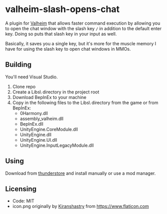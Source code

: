 # valheim-slash-opens-chat

A plugin for [Valheim](https://www.valheimgame.com/) that allows faster command execution by allowing you to open the chat window with the slash key `/` in addition to the default enter key. Doing so puts that slash key in your input as well.

Basically, it saves you a single key, but it's more for the muscle memory I have for using the slash key to open chat windows in MMOs.

## Building

You'll need Visual Studio.

1. Clone repo
1. Create a Libs\\ directory in the project root
1. Download BepInEx to your machine
1. Copy in the following files to the Libs\\ directory from the game or from BepInEx:
	- 0Harmony.dll
	- assembly_valheim.dll
	- BepInEx.dll
	- UnityEngine.CoreModule.dll
	- UnityEngine.dll
	- UnityEngine.UI.dll
	- UnityEngine.InputLegacyModule.dll

## Using

Download from [thunderstore](https://valheim.thunderstore.io) and install manually or use a mod manager.

## Licensing

- Code: MIT
- icon.png originally by [Kiranshastry](https://www.flaticon.com/authors/kiranshastry) from <https://www.flaticon.com>
